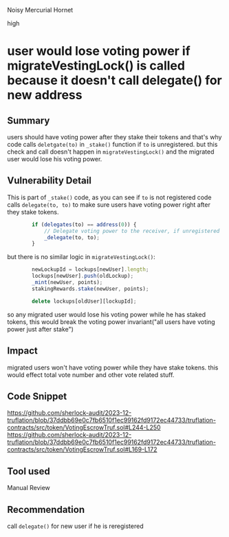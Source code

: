 Noisy Mercurial Hornet

high

# user would lose voting power if migrateVestingLock() is called because it doesn't call delegate() for new address

## Summary
users should have voting power after they stake their tokens and that's why code calls `deletgate(to)` in `_stake()` function if `to` is unregistered. but this check and call doesn't happen in `migrateVestingLock()` and the migrated user would lose his voting power.

## Vulnerability Detail
This is part of `_stake()` code, as you can see if `to` is not registered code calls `delegate(to, to)` to make sure users have voting power right after they stake tokens.
```javascript
        if (delegates(to) == address(0)) {
            // Delegate voting power to the receiver, if unregistered
            _delegate(to, to);
        }
```

but there is no similar logic in `migrateVestingLock()`:
```javascript
        newLockupId = lockups[newUser].length;
        lockups[newUser].push(oldLockup);
        _mint(newUser, points);
        stakingRewards.stake(newUser, points);

        delete lockups[oldUser][lockupId];
```
so any migrated user would lose his voting power while he has staked tokens, this would break the voting power invariant("all users have voting power just after stake")

## Impact
migrated users won't have voting power while they have stake tokens. 
this would effect total vote number and other vote related stuff.

## Code Snippet
https://github.com/sherlock-audit/2023-12-truflation/blob/37ddbb69e0c7fb6510f1ec99162fd9172ec44733/truflation-contracts/src/token/VotingEscrowTruf.sol#L244-L250
https://github.com/sherlock-audit/2023-12-truflation/blob/37ddbb69e0c7fb6510f1ec99162fd9172ec44733/truflation-contracts/src/token/VotingEscrowTruf.sol#L169-L172

## Tool used
Manual Review

## Recommendation
call `delegate()` for new user if he is reregistered 